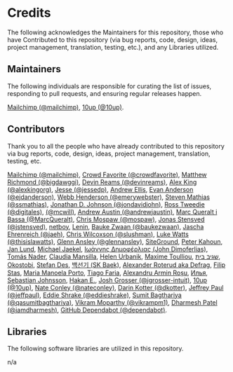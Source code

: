 # Credits

The following acknowledges the Maintainers for this repository, those who have Contributed to this repository (via bug reports, code, design, ideas, project management, translation, testing, etc.), and any Libraries utilized.

## Maintainers

The following individuals are responsible for curating the list of issues, responding to pull requests, and ensuring regular releases happen.

[Mailchimp (@mailchimp)](https://github.com/mailchimp), [10up (@10up)](https://github.com/10up).

## Contributors

Thank you to all the people who have already contributed to this repository via bug reports, code, design, ideas, project management, translation, testing, etc.

[Mailchimp (@mailchimp)](https://github.com/mailchimp), [Crowd Favorite (@crowdfavorite)](https://github.com/crowdfavorite), [Matthew Richmond (@bigdawggi)](https://github.com/bigdawggi), [Devin Reams (@devinreams)](https://github.com/devinreams), [Alex King (@alexkingorg)](https://github.com/alexkingorg), [Jesse (@jessedp)](https://github.com/jessedp), [Andrew Ellis](awellis@me.com), [Evan Anderson (@ejdanderson)](https://github.com/ejdanderson), [Webb Henderson (@emerywebster)](https://github.com/emerywebster), [Steven Mathias (@ssmathias)](https://github.com/ssmathias), [Jonathan D. Johnson (@jondavidjohn)](https://github.com/jondavidjohn), [Ross Tweedie (@digitales)](https://github.com/digitales), [(@mcwill)](https://github.com/mcwill), [Andrew Austin (@andrewjaustin)](https://github.com/andrewjaustin), [Marc Queralt i Bassa (@MarcQueralt)](https://github.com/MarcQueralt), [Chris Mospaw (@mospaw)](https://github.com/mospaw), [Jonas Stensved (@jstensved)](https://github.com/jstensved), [netboy](netboy@netboy.pl), [Lenin](lenin@tasawr.com), [Bauke Zwaan (@baukezwaan)](https://github.com/baukezwaan), [Jascha Ehrenreich (@jaeh)](https://github.com/jaeh), [Chris Wilcoxson (@slushman)](https://github.com/slushman), [Luke Watts (@thisislawatts)](https://github.com/thisislawatts), [Glenn Ansley (@glennansley)](https://github.com/glennansley), [SiteGround](http://www.siteground.com/wordpress-hosting.htm), [Peter Kahoun](http://kahi.cz/), [Jan Lund](), [Michael Jaekel](), [Ιωάννης Δημοφέρλιας (John Dimoferlias)](), [Tomás Nader](), [Claudia Mansilla](http://cricava.com/), [Helen Urbanik](http://www.motomaania.ee/), [Maxime Toulliou](http://www.maximetoulliou.com/), [שגיב בית](http://www.sagive.co.il), [Okostobi](), [Stefan Des](http://www.stefandes.com), [백선기 (SK Baek)](), [Alexander Roterud aka Defrag](http://www.tigerpews.com), [Filip Stas](http://suddenelfilio.net/), [Maria Manoela Porto](), [Tiago Faria](http://xroot.org), [Alexandru Armin Roșu](), [Илья](http://fatcow.com), [Sebastian Johnsson](http://www.agiley.se/), [Hakan E.](http://kazancexpert.com/), [Josh Grosser (@jgrosser-intuit)](https://github.com/jgrosser-intuit), [10up (@10up)](https://github.com/10up), [Nate Conley (@nateconley)](https://github.com/nateconley), [Darin Kotter (@dkotter)](https://github.com/dkotter), [Jeffrey Paul (@jeffpaul)](https://github.com/jeffpaul), [Eddie Shrake (@eddieshrake)](https://github.com/eddieshrake), [Sumit Bagthariya (@qasumitbagthariya)](https://github.com/qasumitbagthariya), [Vikram Moparthy (@vikrampm1)](https://github.com/vikrampm1), [Dharmesh Patel (@iamdharmesh)](https://github.com/iamdharmesh), [GitHub Dependabot (@dependabot)](https://github.com/apps/dependabot).

## Libraries

The following software libraries are utilized in this repository.

n/a
